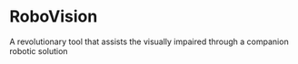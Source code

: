 # RoboVision
A revolutionary tool that assists the visually impaired through a companion robotic solution
